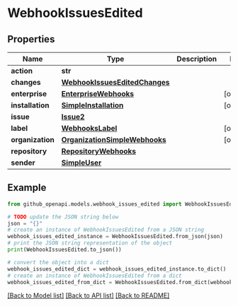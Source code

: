 # WebhookIssuesEdited


## Properties

Name | Type | Description | Notes
------------ | ------------- | ------------- | -------------
**action** | **str** |  | 
**changes** | [**WebhookIssuesEditedChanges**](WebhookIssuesEditedChanges.md) |  | 
**enterprise** | [**EnterpriseWebhooks**](EnterpriseWebhooks.md) |  | [optional] 
**installation** | [**SimpleInstallation**](SimpleInstallation.md) |  | [optional] 
**issue** | [**Issue2**](Issue2.md) |  | 
**label** | [**WebhooksLabel**](WebhooksLabel.md) |  | [optional] 
**organization** | [**OrganizationSimpleWebhooks**](OrganizationSimpleWebhooks.md) |  | [optional] 
**repository** | [**RepositoryWebhooks**](RepositoryWebhooks.md) |  | 
**sender** | [**SimpleUser**](SimpleUser.md) |  | 

## Example

```python
from github_openapi.models.webhook_issues_edited import WebhookIssuesEdited

# TODO update the JSON string below
json = "{}"
# create an instance of WebhookIssuesEdited from a JSON string
webhook_issues_edited_instance = WebhookIssuesEdited.from_json(json)
# print the JSON string representation of the object
print(WebhookIssuesEdited.to_json())

# convert the object into a dict
webhook_issues_edited_dict = webhook_issues_edited_instance.to_dict()
# create an instance of WebhookIssuesEdited from a dict
webhook_issues_edited_from_dict = WebhookIssuesEdited.from_dict(webhook_issues_edited_dict)
```
[[Back to Model list]](../README.md#documentation-for-models) [[Back to API list]](../README.md#documentation-for-api-endpoints) [[Back to README]](../README.md)


